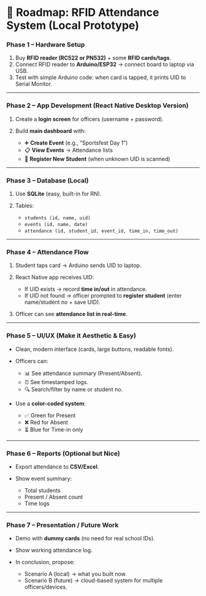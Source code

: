 # 🎯 Roadmap: RFID Attendance System (Local Prototype)

### **Phase 1 – Hardware Setup**

1. Buy **RFID reader (RC522 or PN532)** + some **RFID cards/tags**.
2. Connect RFID reader to **Arduino/ESP32** → connect board to laptop via USB.
3. Test with simple Arduino code: when card is tapped, it prints UID to Serial Monitor.

---

### **Phase 2 – App Development (React Native Desktop Version)**

1. Create a **login screen** for officers (username + password).
2. Build **main dashboard** with:

   * ➕ **Create Event** (e.g., “Sportsfest Day 1”)
   * 📋 **View Events** → Attendance lists
   * 👤 **Register New Student** (when unknown UID is scanned)

---

### **Phase 3 – Database (Local)**

1. Use **SQLite** (easy, built-in for RN).
2. Tables:

   * `students (id, name, uid)`
   * `events (id, name, date)`
   * `attendance (id, student_id, event_id, time_in, time_out)`

---

### **Phase 4 – Attendance Flow**

1. Student taps card → Arduino sends UID to laptop.
2. React Native app receives UID:

   * If UID exists → record **time in/out** in attendance.
   * If UID not found → officer prompted to **register student** (enter name/student no + save UID).
3. Officer can see **attendance list in real-time**.

---

### **Phase 5 – UI/UX (Make it Aesthetic & Easy)**

* Clean, modern interface (cards, large buttons, readable fonts).
* Officers can:

  * 📊 See attendance summary (Present/Absent).
  * ⏰ See timestamped logs.
  * 🔍 Search/filter by name or student no.
* Use a **color-coded system**:

  * ✅ Green for Present
  * ❌ Red for Absent
  * ⏳ Blue for Time-in only

---

### **Phase 6 – Reports (Optional but Nice)**

* Export attendance to **CSV/Excel**.
* Show event summary:

  * Total students
  * Present / Absent count
  * Time logs

---

### **Phase 7 – Presentation / Future Work**

* Demo with **dummy cards** (no need for real school IDs).
* Show working attendance log.
* In conclusion, propose:

  * Scenario A (local) → what you built now.
  * Scenario B (future) → cloud-based system for multiple officers/devices.
